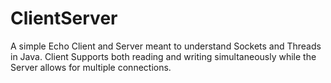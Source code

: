 # ClientServer

A simple Echo Client and Server meant to understand Sockets and Threads in Java. Client Supports both reading and writing 
simultaneously while the Server allows for multiple connections.
